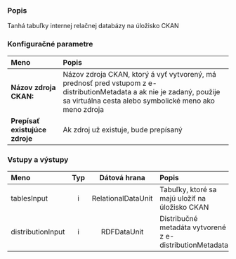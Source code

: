 ### Popis

Tanhá tabuľky internej relačnej databázy na úložisko CKAN

### Konfiguračné parametre

| Meno | Popis |
|:----|:----|
|**Názov zdroja CKAN:** | Názov zdroja CKAN, ktorý á vyť vytvorený, má prednosť pred vstupom z e-distributionMetadata a ak nie je zadaný, použije sa virtuálna cesta alebo symbolické meno ako meno zdroja |
|**Prepísať existujúce zdroje**| Ak zdroj už existuje, bude prepísaný |

### Vstupy a výstupy ###

|Meno |Typ | Dátová hrana | Popis | Povinné |
|:--------|:------:|:------:|:-------------|:---------------------:|
|tablesInput       |i| RelationalDataUnit | Tabuľky, ktoré sa majú uložiť na úložisko CKAN |x|
|distributionInput |i| RDFDataUnit | Distribučné metadáta vytvorené z e-distributionMetadata ||